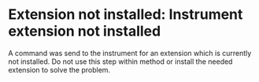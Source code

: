 # Extension not installed: Instrument extension not installed

A command was send to the instrument for an extension which is currently not installed. Do not use this step within method or install the needed extension to solve the problem.
